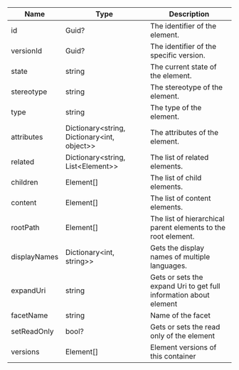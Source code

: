 | Name | Type | Description |
|---|---|---|
| id | Guid? | The identifier of the element. |
| versionId | Guid? | The identifier of the specific version. |
| state | string | The current state of the element. |
| stereotype | string | The stereotype of the element. |
| type | string | The type of the element. |
| attributes | Dictionary<string, Dictionary<int, object>> | The attributes of the element. |
| related | Dictionary<string, List<Element\>> | The list of related elements. |
| children | Element[] | The list of child elements. |
| content | Element[] | The list of content elements. |
| rootPath | Element[] | The list of hierarchical parent elements to the root element. |
| displayNames | Dictionary<int, string>> | Gets the display names of multiple languages. |
| expandUri | string | Gets or sets the expand Uri to get full information about element |
| facetName | string | Name of the facet |
| setReadOnly | bool? | Gets or sets the read only of the element |
| versions | Element[] | Element versions of this container |